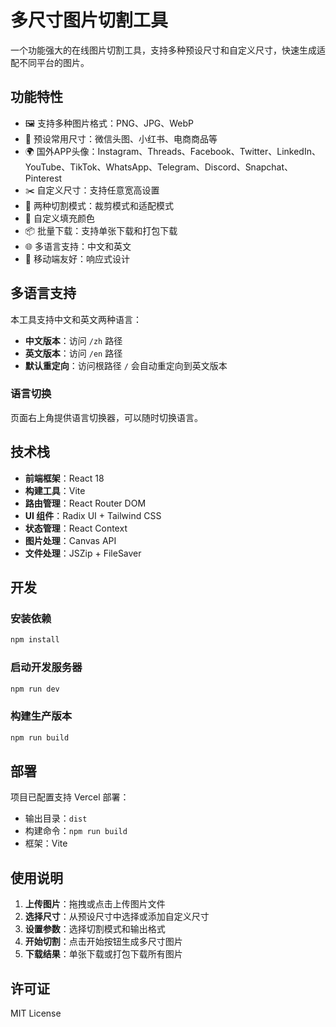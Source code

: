 # 多尺寸图片切割工具

一个功能强大的在线图片切割工具，支持多种预设尺寸和自定义尺寸，快速生成适配不同平台的图片。

## 功能特性

- 🖼️ 支持多种图片格式：PNG、JPG、WebP
- 📏 预设常用尺寸：微信头图、小红书、电商商品等
- 🌍 国外APP头像：Instagram、Threads、Facebook、Twitter、LinkedIn、YouTube、TikTok、WhatsApp、Telegram、Discord、Snapchat、Pinterest
- ✂️ 自定义尺寸：支持任意宽高设置
- 🎯 两种切割模式：裁剪模式和适配模式
- 🎨 自定义填充颜色
- 📦 批量下载：支持单张下载和打包下载
- 🌐 多语言支持：中文和英文
- 📱 移动端友好：响应式设计

## 多语言支持

本工具支持中文和英文两种语言：

- **中文版本**：访问 `/zh` 路径
- **英文版本**：访问 `/en` 路径
- **默认重定向**：访问根路径 `/` 会自动重定向到英文版本

### 语言切换

页面右上角提供语言切换器，可以随时切换语言。

## 技术栈

- **前端框架**：React 18
- **构建工具**：Vite
- **路由管理**：React Router DOM
- **UI 组件**：Radix UI + Tailwind CSS
- **状态管理**：React Context
- **图片处理**：Canvas API
- **文件处理**：JSZip + FileSaver

## 开发

### 安装依赖

```bash
npm install
```

### 启动开发服务器

```bash
npm run dev
```

### 构建生产版本

```bash
npm run build
```

## 部署

项目已配置支持 Vercel 部署：

- 输出目录：`dist`
- 构建命令：`npm run build`
- 框架：Vite

## 使用说明

1. **上传图片**：拖拽或点击上传图片文件
2. **选择尺寸**：从预设尺寸中选择或添加自定义尺寸
3. **设置参数**：选择切割模式和输出格式
4. **开始切割**：点击开始按钮生成多尺寸图片
5. **下载结果**：单张下载或打包下载所有图片

## 许可证

MIT License
